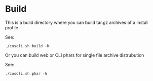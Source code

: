 # Build

This is a build directory where you can build tar.gz archives of a install profile

See: 

    ./coscli.sh build -h

Or you can build web or CLI phars for single file archive distrubution

See:
 
    ./coscli.sh phar -h


